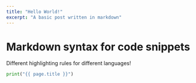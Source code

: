 ```yaml
---
title: "Hello World!"
excerpt: "A basic post written in markdown"
---
```


# Markdown syntax for code snippets
Different highlighting rules for different languages!

```python
print("{{ page.title }}")
```
